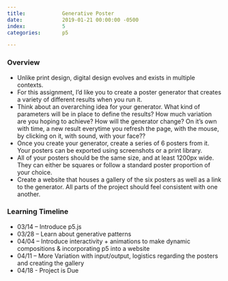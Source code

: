 ```yaml
---
title:            Generative Poster
date:             2019-01-21 00:00:00 -0500
index:            5
categories:       p5

---
```


### Overview
- Unlike print design, digital design evolves and exists in multiple contexts.
- For this assignment, I&rsquo;d like you to create a poster generator that creates a variety of different results when you run it.
- Think about an overarching idea for your generator. What kind of parameters will be in place to define the results? How much variation are you hoping to achieve? How will the generator change? On it&rsquo;s own with time, a new result everytime you refresh the page, with the mouse, by clicking on it, with sound, with your face??
- Once you create your generator, create a series of 6 posters from it. Your posters can be exported using screenshots or a print library.
- All of your posters should be the same size, and at least 1200px wide. They can either be squares or follow a standard poster proportion of your choice.
- Create a website that houses a gallery of the six posters as well as a link to the generator. All parts of the project should feel consistent with one another.

### Learning Timeline
- 03/14 – Introduce p5.js
- 03/28 – Learn about generative patterns
- 04/04 – Introduce interactivity + animations to make dynamic compositions & incorporating p5 into a website
- 04/11 –  More Variation with input/output, logistics regarding the posters and creating the gallery
- 04/18 - Project is Due

